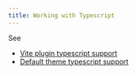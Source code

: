 ```yaml
---
title: Working with Typescript
---
```


See

* [Vite plugin typescript support](/reference/vite-plugin/#Typescript)
* [Default theme typescript support](/reference/default-theme/#Typescript)
